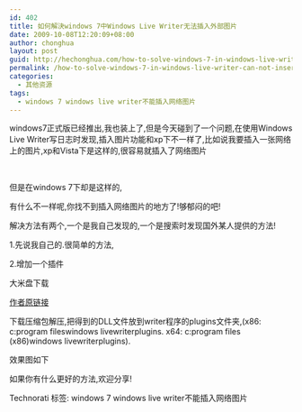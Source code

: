 ```yaml
---
id: 402
title: 如何解決windows 7中Windows Live Writer无法插入外部图片
date: 2009-10-08T12:20:09+08:00
author: chonghua
layout: post
guid: http://hechonghua.com/how-to-solve-windows-7-in-windows-live-writer-can-not-insert-external-images/
permalink: /how-to-solve-windows-7-in-windows-live-writer-can-not-insert-external-images/
categories:
  - 其他资源
tags:
  - windows 7 windows live writer不能插入网络图片
---
```

windows7正式版已经推出,我也装上了,但是今天碰到了一个问题,在使用Windows Live Writer写日志时发现,插入图片功能和xp下不一样了,比如说我要插入一张网络上的图片,xp和Vista下是这样的,很容易就插入了网络图片 

&#160;

<!--more-->

但是在windows 7下却是这样的,</p> 

有什么不一样呢,你找不到插入网络图片的地方了!够郁闷的吧!

解决方法有两个,一个是我自己发现的,一个是搜索时发现国外某人提供的方法!

1.先说我自己的.很简单的方法,</p> 

2.增加一个插件

大米盘下载

<a href="http://cid-fabdddc5cad93494.skydrive.live.com/self.aspx/Writer%20Plugins/InsertWebImageForWin7.zip#resId/FABDDDC5CAD93494!36596" target="_blank">作者原链接</a>

下载压缩包解压,把得到的DLL文件放到writer程序的plugins文件夹,(x86: c:program fileswindows livewriterplugins. x64: c:program files (x86)windows livewriterplugins).</p> 

效果图如下</p> 

如果你有什么更好的方法,欢迎分享!

<div style="padding-bottom: 0px; margin: 0px; padding-left: 0px; padding-right: 0px; display: inline; float: none; padding-top: 0px" id="scid:0767317B-992E-4b12-91E0-4F059A8CECA8:f519b656-e331-438f-906d-3c1f47625163" class="wlWriterEditableSmartContent">
  Technorati 标签: windows 7 windows live writer不能插入网络图片
</div>